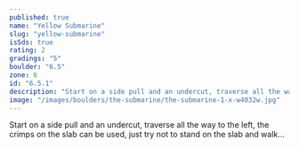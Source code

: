 ```yaml
---
published: true
name: "Yellow Submarine"
slug: "yellow-submarine"
isSds: true
rating: 2
gradings: "5"
boulder: "6.5"
zone: 6
id: "6.5.1"
description: "Start on a side pull and an undercut, traverse all the way to the left, the crimps on the slab can be used, just try not to stand on the slab and walk…"
image: "/images/boulders/the-submarine/the-submarine-1-x-w4032w.jpg"
---
```


Start on a side pull and an undercut, traverse all the way to the left, the crimps on the slab can be used, just try not to stand on the slab and walk…
